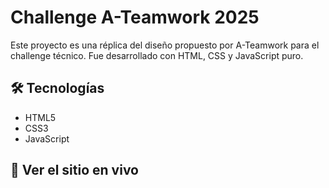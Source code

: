 # Challenge A-Teamwork 2025

Este proyecto es una réplica del diseño propuesto por A-Teamwork para el challenge técnico. Fue desarrollado con HTML, CSS y JavaScript puro.

## 🛠 Tecnologías

- HTML5
- CSS3
- JavaScript


## 🚀 Ver el sitio en vivo
